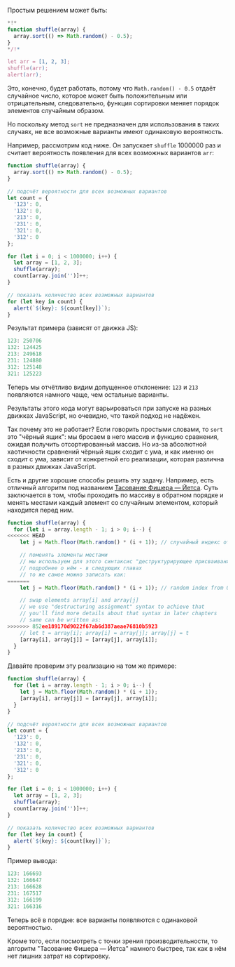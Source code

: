 Простым решением может быть:

```js run
*!*
function shuffle(array) {
  array.sort(() => Math.random() - 0.5);
}
*/!*

let arr = [1, 2, 3];
shuffle(arr);
alert(arr);
```

Это, конечно, будет работать, потому что `Math.random() - 0.5` отдаёт случайное число, которое может быть положительным или отрицательным, следовательно, функция сортировки меняет порядок элементов случайным образом.

Но поскольку метод `sort` не предназначен для использования в таких случаях, не все возможные варианты имеют одинаковую вероятность.

Например, рассмотрим код ниже. Он запускает `shuffle` 1000000 раз и считает вероятность появления для всех возможных вариантов `arr`:

```js run
function shuffle(array) {
  array.sort(() => Math.random() - 0.5);
}

// подсчёт вероятности для всех возможных вариантов
let count = {
  '123': 0,
  '132': 0,
  '213': 0,
  '231': 0,
  '321': 0,
  '312': 0
};

for (let i = 0; i < 1000000; i++) {
  let array = [1, 2, 3];
  shuffle(array);
  count[array.join('')]++;
}

// показать количество всех возможных вариантов
for (let key in count) {
  alert(`${key}: ${count[key]}`);
}
```

Результат примера (зависят от движка JS):

```js
123: 250706
132: 124425
213: 249618
231: 124880
312: 125148
321: 125223
```

Теперь мы отчётливо видим допущенное отклонение: `123` и `213` появляются намного чаще, чем остальные варианты.

Результаты этого кода могут варьироваться при запуске на разных движках JavaScript, но очевидно, что такой подход не надёжен.

Так почему это не работает? Если говорить простыми словами, то `sort` это "чёрный ящик": мы бросаем в него массив и функцию сравнения, ожидая получить отсортированный массив. Но из-за абсолютной хаотичности сравнений чёрный ящик сходит с ума, и как именно он сходит с ума, зависит от конкретной его реализации, которая различна в разных движках JavaScript.

Есть и другие хорошие способы решить эту задачу. Например, есть отличный алгоритм под названием [Тасование Фишера — Йетса](https://ru.wikipedia.org/wiki/%D0%A2%D0%B0%D1%81%D0%BE%D0%B2%D0%B0%D0%BD%D0%B8%D0%B5_%D0%A4%D0%B8%D1%88%D0%B5%D1%80%D0%B0_%E2%80%94_%D0%99%D0%B5%D1%82%D1%81%D0%B0). Суть заключается в том, чтобы проходить по массиву в обратном порядке и менять местами каждый элемент со случайным элементом, который находится перед ним.

```js
function shuffle(array) {
  for (let i = array.length - 1; i > 0; i--) {
<<<<<<< HEAD
    let j = Math.floor(Math.random() * (i + 1)); // случайный индекс от 0 до i

    // поменять элементы местами
    // мы используем для этого синтаксис "деструктурирующее присваивание"
    // подробнее о нём - в следующих главах
    // то же самое можно записать как:
=======
    let j = Math.floor(Math.random() * (i + 1)); // random index from 0 to i

    // swap elements array[i] and array[j]
    // we use "destructuring assignment" syntax to achieve that
    // you'll find more details about that syntax in later chapters
    // same can be written as:
>>>>>>> 852ee189170d9022f67ab6d387aeae76810b5923
    // let t = array[i]; array[i] = array[j]; array[j] = t
    [array[i], array[j]] = [array[j], array[i]];
  }
}
```

Давайте проверим эту реализацию на том же примере:

```js run
function shuffle(array) {
  for (let i = array.length - 1; i > 0; i--) {
    let j = Math.floor(Math.random() * (i + 1));
    [array[i], array[j]] = [array[j], array[i]];
  }
}

// подсчёт вероятности для всех возможных вариантов
let count = {
  '123': 0,
  '132': 0,
  '213': 0,
  '231': 0,
  '321': 0,
  '312': 0
};

for (let i = 0; i < 1000000; i++) {
  let array = [1, 2, 3];
  shuffle(array);
  count[array.join('')]++;
}

// показать количество всех возможных вариантов
for (let key in count) {
  alert(`${key}: ${count[key]}`);
}
```

Пример вывода:

```js
123: 166693
132: 166647
213: 166628
231: 167517
312: 166199
321: 166316
```

Теперь всё в порядке: все варианты появляются с одинаковой вероятностью.

Кроме того, если посмотреть с точки зрения производительности, то алгоритм "Тасование Фишера — Йетса" намного быстрее, так как в нём нет лишних затрат на сортировку.
